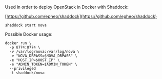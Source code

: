 Used in order to deploy OpenStack in Docker with Shaddock:

[https://github.com/epheo/shaddock](https://github.com/epheo/shaddock)

```
shaddock start nova 
```

Possible Docker usage:

```
docker run \
  -p 8774:8774 \
  -v /var/log/nova:/var/log/nova \
  -e "NOVA_DBPASS=$NOVA_DBPASS" \
  -e "HOST_IP=$HOST_IP" \
  -e "ADMIN_TOKEN=$ADMIN_TOKEN" \
  --privileged
  -t shaddock/nova
```
